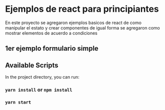 # Ejemplos de react para principiantes

En este proyecto se agregaron ejemplos basicos de react de como manipular el estato y crear componentes
de igual forma se agregaron como mostrar elementos de acuerdo a condiciones

## 1er ejemplo formulario simple

## Available Scripts

In the project directory, you can run:

### `yarn install` or `npm install`

### `yarn start`
